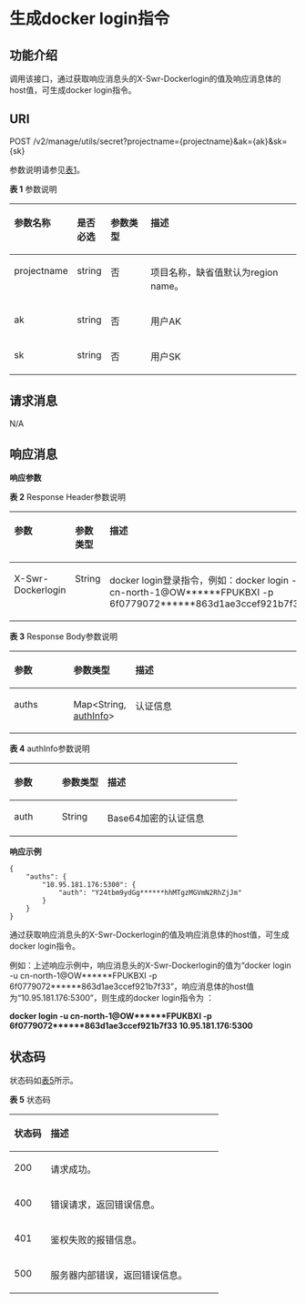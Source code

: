 # 生成docker login指令<a name="ZH-CN_TOPIC_0233790087"></a>

## 功能介绍<a name="section14905762191056"></a>

调用该接口，通过获取响应消息头的X-Swr-Dockerlogin的值及响应消息体的host值，可生成docker login指令。

## URI<a name="section10482810165331"></a>

POST /v2/manage/utils/secret?projectname=\{projectname\}&ak=\{ak\}&sk=\{sk\}

参数说明请参见[表1](#table05962819187)。

**表 1**  参数说明

<a name="table05962819187"></a>
<table><thead align="left"><tr id="row18599289181"><th class="cellrowborder" valign="top" width="15.68%" id="mcps1.2.5.1.1"><p id="p145942820183"><a name="p145942820183"></a><a name="p145942820183"></a>参数名称</p>
</th>
<th class="cellrowborder" valign="top" width="11.27%" id="mcps1.2.5.1.2"><p id="p1450315424313"><a name="p1450315424313"></a><a name="p1450315424313"></a>是否必选</p>
</th>
<th class="cellrowborder" valign="top" width="15.06%" id="mcps1.2.5.1.3"><p id="p15022419437"><a name="p15022419437"></a><a name="p15022419437"></a>参数类型</p>
</th>
<th class="cellrowborder" valign="top" width="57.989999999999995%" id="mcps1.2.5.1.4"><p id="p205910283185"><a name="p205910283185"></a><a name="p205910283185"></a>描述</p>
</th>
</tr>
</thead>
<tbody><tr id="row146018284188"><td class="cellrowborder" valign="top" width="15.68%" headers="mcps1.2.5.1.1 "><p id="p10585203891316"><a name="p10585203891316"></a><a name="p10585203891316"></a>projectname</p>
</td>
<td class="cellrowborder" valign="top" width="11.27%" headers="mcps1.2.5.1.2 "><p id="p858503851314"><a name="p858503851314"></a><a name="p858503851314"></a>string</p>
</td>
<td class="cellrowborder" valign="top" width="15.06%" headers="mcps1.2.5.1.3 "><p id="p16585238151315"><a name="p16585238151315"></a><a name="p16585238151315"></a>否</p>
</td>
<td class="cellrowborder" valign="top" width="57.989999999999995%" headers="mcps1.2.5.1.4 "><p id="p1658514381137"><a name="p1658514381137"></a><a name="p1658514381137"></a>项目名称，缺省值默认为region name。</p>
</td>
</tr>
<tr id="row1160152816186"><td class="cellrowborder" valign="top" width="15.68%" headers="mcps1.2.5.1.1 "><p id="p6585438161310"><a name="p6585438161310"></a><a name="p6585438161310"></a>ak</p>
</td>
<td class="cellrowborder" valign="top" width="11.27%" headers="mcps1.2.5.1.2 "><p id="p558543881313"><a name="p558543881313"></a><a name="p558543881313"></a>string</p>
</td>
<td class="cellrowborder" valign="top" width="15.06%" headers="mcps1.2.5.1.3 "><p id="p115851238121318"><a name="p115851238121318"></a><a name="p115851238121318"></a>否</p>
</td>
<td class="cellrowborder" valign="top" width="57.989999999999995%" headers="mcps1.2.5.1.4 "><p id="p16585203813139"><a name="p16585203813139"></a><a name="p16585203813139"></a>用户AK</p>
</td>
</tr>
<tr id="row7611288187"><td class="cellrowborder" valign="top" width="15.68%" headers="mcps1.2.5.1.1 "><p id="p6585103819131"><a name="p6585103819131"></a><a name="p6585103819131"></a>sk</p>
</td>
<td class="cellrowborder" valign="top" width="11.27%" headers="mcps1.2.5.1.2 "><p id="p11585113871314"><a name="p11585113871314"></a><a name="p11585113871314"></a>string</p>
</td>
<td class="cellrowborder" valign="top" width="15.06%" headers="mcps1.2.5.1.3 "><p id="p1258517383136"><a name="p1258517383136"></a><a name="p1258517383136"></a>否</p>
</td>
<td class="cellrowborder" valign="top" width="57.989999999999995%" headers="mcps1.2.5.1.4 "><p id="p10585133891316"><a name="p10585133891316"></a><a name="p10585133891316"></a>用户SK</p>
</td>
</tr>
</tbody>
</table>

## 请求消息<a name="s8246d3afdd6f44dc817ce0c3f2ac7d53"></a>

N/A

## 响应消息<a name="sab9be5ce850743859bb238e072f8d1f2"></a>

**响应参数**

**表 2**  Response Header参数说明

<a name="table1669936122412"></a>
<table><thead align="left"><tr id="row56991369241"><th class="cellrowborder" valign="top" width="20.89%" id="mcps1.2.4.1.1"><p id="p6699667249"><a name="p6699667249"></a><a name="p6699667249"></a>参数</p>
</th>
<th class="cellrowborder" valign="top" width="20.11%" id="mcps1.2.4.1.2"><p id="p269919620247"><a name="p269919620247"></a><a name="p269919620247"></a>参数类型</p>
</th>
<th class="cellrowborder" valign="top" width="59%" id="mcps1.2.4.1.3"><p id="p166992061240"><a name="p166992061240"></a><a name="p166992061240"></a>描述</p>
</th>
</tr>
</thead>
<tbody><tr id="row158942365248"><td class="cellrowborder" valign="top" width="20.89%" headers="mcps1.2.4.1.1 "><p id="p1389423616246"><a name="p1389423616246"></a><a name="p1389423616246"></a>X-Swr-Dockerlogin</p>
</td>
<td class="cellrowborder" valign="top" width="20.11%" headers="mcps1.2.4.1.2 "><p id="p195980421242"><a name="p195980421242"></a><a name="p195980421242"></a>String</p>
</td>
<td class="cellrowborder" valign="top" width="59%" headers="mcps1.2.4.1.3 "><p id="p759819427240"><a name="p759819427240"></a><a name="p759819427240"></a>docker login登录指令，例如：docker login -u cn-north-1@OW******FPUKBXI -p 6f0779072******863d1ae3ccef921b7f33</p>
</td>
</tr>
</tbody>
</table>

**表 3**  Response Body参数说明

<a name="table34001413863"></a>
<table><thead align="left"><tr id="row17400171319612"><th class="cellrowborder" valign="top" width="20.89%" id="mcps1.2.4.1.1"><p id="p1840015139619"><a name="p1840015139619"></a><a name="p1840015139619"></a>参数</p>
</th>
<th class="cellrowborder" valign="top" width="20.11%" id="mcps1.2.4.1.2"><p id="p24002135620"><a name="p24002135620"></a><a name="p24002135620"></a>参数类型</p>
</th>
<th class="cellrowborder" valign="top" width="59%" id="mcps1.2.4.1.3"><p id="p174008131163"><a name="p174008131163"></a><a name="p174008131163"></a>描述</p>
</th>
</tr>
</thead>
<tbody><tr id="row11400113668"><td class="cellrowborder" valign="top" width="20.89%" headers="mcps1.2.4.1.1 "><p id="p1348353715289"><a name="p1348353715289"></a><a name="p1348353715289"></a>auths</p>
</td>
<td class="cellrowborder" valign="top" width="20.11%" headers="mcps1.2.4.1.2 "><p id="p114831837142811"><a name="p114831837142811"></a><a name="p114831837142811"></a>Map&lt;String, <a href="#table1787854911167">authInfo</a>&gt;</p>
</td>
<td class="cellrowborder" valign="top" width="59%" headers="mcps1.2.4.1.3 "><p id="p74838372289"><a name="p74838372289"></a><a name="p74838372289"></a>认证信息</p>
</td>
</tr>
</tbody>
</table>

**表 4**  authInfo参数说明

<a name="table1787854911167"></a>
<table><thead align="left"><tr id="row1588184916165"><th class="cellrowborder" valign="top" width="21%" id="mcps1.2.4.1.1"><p id="p158847496166"><a name="p158847496166"></a><a name="p158847496166"></a>参数</p>
</th>
<th class="cellrowborder" valign="top" width="20%" id="mcps1.2.4.1.2"><p id="p2088624911169"><a name="p2088624911169"></a><a name="p2088624911169"></a>参数类型</p>
</th>
<th class="cellrowborder" valign="top" width="59%" id="mcps1.2.4.1.3"><p id="p128875496169"><a name="p128875496169"></a><a name="p128875496169"></a>描述</p>
</th>
</tr>
</thead>
<tbody><tr id="row888994917169"><td class="cellrowborder" valign="top" width="21%" headers="mcps1.2.4.1.1 "><p id="p1142716375293"><a name="p1142716375293"></a><a name="p1142716375293"></a>auth</p>
</td>
<td class="cellrowborder" valign="top" width="20%" headers="mcps1.2.4.1.2 "><p id="p642773742911"><a name="p642773742911"></a><a name="p642773742911"></a>String</p>
</td>
<td class="cellrowborder" valign="top" width="59%" headers="mcps1.2.4.1.3 "><p id="p194274374297"><a name="p194274374297"></a><a name="p194274374297"></a>Base64加密的认证信息</p>
</td>
</tr>
</tbody>
</table>

**响应示例**

```
{
    "auths": {
        "10.95.181.176:5300": {
            "auth": "Y24tbm9ydGg******hhMTgzMGVmN2RhZjJm"
        }
    }
}
```

通过获取响应消息头的X-Swr-Dockerlogin的值及响应消息体的host值，可生成docker login指令。

例如：上述响应示例中，响应消息头的X-Swr-Dockerlogin的值为“docker login -u cn-north-1@OW\*\*\*\*\*\*FPUKBXI -p 6f0779072\*\*\*\*\*\*863d1ae3ccef921b7f33”，响应消息体的host值为“10.95.181.176:5300”，则生成的docker login指令为 ：

**docker login -u cn-north-1@OW\*\*\*\*\*\*FPUKBXI -p 6f0779072\*\*\*\*\*\*863d1ae3ccef921b7f33 10.95.181.176:5300**

## 状态码<a name="section5365169104253"></a>

状态码如[表5](#table334923162011)所示。

**表 5**  状态码

<a name="table334923162011"></a>
<table><thead align="left"><tr id="row834914392012"><th class="cellrowborder" valign="top" width="17.44%" id="mcps1.2.3.1.1"><p id="p1434911342014"><a name="p1434911342014"></a><a name="p1434911342014"></a>状态码</p>
</th>
<th class="cellrowborder" valign="top" width="82.56%" id="mcps1.2.3.1.2"><p id="p4349430208"><a name="p4349430208"></a><a name="p4349430208"></a>描述</p>
</th>
</tr>
</thead>
<tbody><tr id="row5349837207"><td class="cellrowborder" valign="top" width="17.44%" headers="mcps1.2.3.1.1 "><p id="p47673018306"><a name="p47673018306"></a><a name="p47673018306"></a>200</p>
</td>
<td class="cellrowborder" valign="top" width="82.56%" headers="mcps1.2.3.1.2 "><p id="p1976173053010"><a name="p1976173053010"></a><a name="p1976173053010"></a>请求成功。</p>
</td>
</tr>
<tr id="row53501322011"><td class="cellrowborder" valign="top" width="17.44%" headers="mcps1.2.3.1.1 "><p id="p2761304301"><a name="p2761304301"></a><a name="p2761304301"></a>400</p>
</td>
<td class="cellrowborder" valign="top" width="82.56%" headers="mcps1.2.3.1.2 "><p id="p876530153011"><a name="p876530153011"></a><a name="p876530153011"></a>错误请求，返回错误信息。</p>
</td>
</tr>
<tr id="row187384312201"><td class="cellrowborder" valign="top" width="17.44%" headers="mcps1.2.3.1.1 "><p id="p97613012308"><a name="p97613012308"></a><a name="p97613012308"></a>401</p>
</td>
<td class="cellrowborder" valign="top" width="82.56%" headers="mcps1.2.3.1.2 "><p id="p117673023012"><a name="p117673023012"></a><a name="p117673023012"></a>鉴权失败的报错信息。</p>
</td>
</tr>
<tr id="row0350123192020"><td class="cellrowborder" valign="top" width="17.44%" headers="mcps1.2.3.1.1 "><p id="p976113012309"><a name="p976113012309"></a><a name="p976113012309"></a>500</p>
</td>
<td class="cellrowborder" valign="top" width="82.56%" headers="mcps1.2.3.1.2 "><p id="p107633093012"><a name="p107633093012"></a><a name="p107633093012"></a>服务器内部错误，返回错误信息。</p>
</td>
</tr>
</tbody>
</table>

